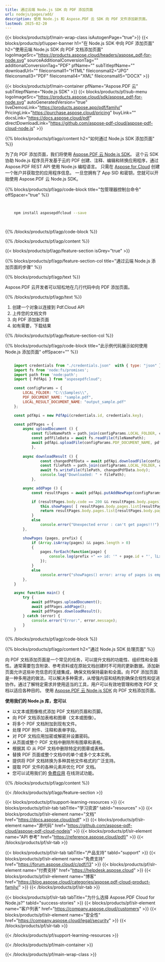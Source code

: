 ```yaml
---
title: 通过云端 Node.js SDK 向 PDF 添加页面
url: nodejs/pages/add/
description: 使用 Node.js 和 Aspose.PDF 云 SDK 向 PDF 文件添加新页面。
lastmod: 2025-02-20
---
```


{{< blocks/products/pf/main-wrap-class isAutogenPage="true">}}
{{< blocks/products/pf/upper-banner h1="在 Node.js SDK 中向 PDF 添加页面" h2="使用云端 Node.js SDK 向 PDF 文档添加页面" logoImageSrc="https://products.aspose.cloud/headers/aspose_pdf-for-node.svg" sourceAdditionalConversionTag="" additionalConversionTag="PDF" pfName="" subTitlepfName="" downloadUrl="" fileiconsmall1="HTML" fileiconsmall2="JPG" fileiconsmall3="PDF" fileiconsmall4="XML" fileiconsmall5="DOCX" >}}

{{< blocks/products/pf/main-container pfName="Aspose.PDF 云" subTitlepfName="Node.js SDK" >}}
{{< blocks/products/pf/sub-menu logoImageSrc="https://products.aspose.cloud/sdk/aspose_pdf-for-node.svg"
autoGeneratedVersion="true"
liveDemosLink="https://products.aspose.app/pdf/family/" PricingLink="https://purchase.aspose.cloud/pricing" buyLink="" docsLink="https://docs.aspose.cloud/pdf"  directDownloadLink="https://github.com/aspose-pdf-cloud/aspose-pdf-cloud-node.js" >}}

{{% blocks/products/pf/agp/content h2="如何通过 Node.js SDK 添加页面" %}}

为了向 PDF 添加页面，我们将使用
[Aspose.PDF 云 Node.js SDK](https://products.aspose.cloud/pdf/nodejs/)。 这个云 SDK 协助 Node.js 程序员开发基于云的 PDF 创建、注释、编辑和转换应用程序，通过 Aspose.PDF REST API 使用 Node.js 编程语言。 只需在 [Aspose for Cloud](https://dashboard.aspose.cloud/#/apps) 创建一个账户并获取您的应用程序信息。 一旦您拥有了 App SID 和密钥，您就可以开始使用 Aspose.PDF 云 Node.js SDK。

{{% blocks/products/pf/agp/code-block title="包管理器控制台命令" offSpacer="true" %}}

```bash

     
    npm install asposepdfcloud --save
     
     

```

{{% /blocks/products/pf/agp/code-block %}}

{{% /blocks/products/pf/agp/content %}}

{{< blocks/products/pf/agp/feature-section isGrey="true" >}}

{{% blocks/products/pf/agp/feature-section-col title="通过云端 Node.js 添加页面的步骤" %}}

{{% blocks/products/pf/agp/text %}}

Aspose.PDF 云开发者可以轻松地在几行代码中向 PDF 添加页面。

{{% /blocks/products/pf/agp/text %}}

1. 创建一个对象以连接到 Pdf.Cloud API
1. 上传您的文档文件
1. 向 PDF 添加新页面
1. 如有需要，下载结果

{{% /blocks/products/pf/agp/feature-section-col %}}


{{% blocks/products/pf/agp/code-block title="此示例代码展示如何使用 Node.js 添加页面" offSpacer="" %}}

```js

    import credentials from "./credentials.json"  with { type: "json" };
    import fs from 'node:fs/promises';
    import path from 'node:path';
    import { PdfApi } from "asposepdfcloud";

    const configParams = {
        LOCAL_FOLDER: "C:\\Samples\\",
        PDF_DOCUMENT_NAME: "sample.pdf",
        LOCAL_RESULT_DOCUMENT_NAME: "output_sample.pdf"
    };

    const pdfApi = new PdfApi(credentials.id, credentials.key);

    const pdfPages = {
        async uploadDocument () {
            const fileNamePath = path.join(configParams.LOCAL_FOLDER, configParams.PDF_DOCUMENT_NAME);
            const pdfFileData = await fs.readFile(fileNamePath);
            await pdfApi.uploadFile(configParams.PDF_DOCUMENT_NAME, pdfFileData);
            },
        
        async downloadResult () {
                const changedPdfData = await pdfApi.downloadFile(configParams.PDF_DOCUMENT_NAME);
                const filePath = path.join(configParams.LOCAL_FOLDER, configParams.LOCAL_RESULT_DOCUMENT_NAME);
                await fs.writeFile(filePath, changedPdfData.body);
                console.log("Downloaded: " + filePath);
            },

        async addPage () {
            const resultPages = await pdfApi.putAddNewPage(configParams.PDF_DOCUMENT_NAME);

            if (resultPages.body.code == 200 && resultPages.body.pages) {
                this.showPages( [ resultPages.body.pages.list[resultPages.body.pages.list.length - 1] ], "new page");
                return resultPages.body.pages.list[resultPages.body.pages.list.length - 1];
            }
            else
                console.error("Unexpected error : can't get pages!!!");
        },

        showPages (pages, prefix) {
            if (Array.isArray(pages) && pages.length > 0)
            {
                pages.forEach(function(page) {
                    console.log(prefix +" => id: '" + page.id + "', lLx: '" + page.rectangle.lLX + "', lLY: '" + page.rectangle.lLY + "', uRX: '" + page.rectangle.uRX + "', uRY: '" + page.rectangle.uRY + "'");
                });
            }
            else
                console.error("showPages() error: array of pages is empty!")
        },
    }

    async function main() {
        try {
            await pdfPages.uploadDocument();
            await pdfPages.addPage();
            await pdfPages.downloadResult();
        } catch (error) {
            console.error("Error:", error.message);
        }
    }
```

{{% /blocks/products/pf/agp/code-block %}}

{{% blocks/products/pf/agp/content h2="通过 Node.js SDK 处理页面" %}}

向 PDF 文档添加页面是一个常见的任务，可以提升文档的功能性、组织性和全面性。通常需要包含附录、参考资料或在原始文档创建时不可用的更新数据。添加新页面允许这些补充信息的无缝集成，确保文档保持最新和全面。向 PDF 添加页面是一种多用途的做法，可以解决多种需求，从增强内容和结构到确保合规性和促进协作。通过了解特定需求并使用适当的工具，用户可以有效地管理和修改 PDF 文档以适应各种目的。
使用 [Aspose.PDF 云 Node.js SDK](https://products.aspose.cloud/pdf/nodejs/) 向 PDF 文档添加页面。

**使用我们的 Node.js 库，您可以**

+ 以文本或图像格式添加 PDF 文档的页眉和页脚。
+ 向 PDF 文档添加表格和图章（文本或图像）。
+ 将多个 PDF 文档附加到现有文件。
+ 处理 PDF 附件、注释和表单字段。
+ 对 PDF 文档应用加密或解密并设置密码。
+ 从页面或整个 PDF 文档中删除所有图章和表格。
+ 根据其 ID 从 PDF 文档中删除特定的图章或表格。
+ 替换 PDF 页面或整个文档中的单个或多个文本实例。
+ 提供将 PDF 文档转换为多种其他文件格式的广泛支持。
+ 提取 PDF 文件的各种元素并优化 PDF 文档。
+ 您可以试用我们的 [免费应用](https://products.aspose.app/pdf/family/) 在线测试功能。

{{% /blocks/products/pf/agp/content %}}

{{< /blocks/products/pf/agp/feature-section >}}

{{< blocks/products/pf/support-learning-resources >}}
{{< blocks/products/pf/slr-tab tabTitle="学习资源" tabId="resources" >}}
{{< blocks/products/pf/slr-element name="文档" href="https://docs.aspose.cloud/pdf" >}}
{{< blocks/products/pf/slr-element name="源代码" href="https://github.com/aspose-pdf-cloud/aspose-pdf-cloud-nodejs" >}}
{{< blocks/products/pf/slr-element name="API 参考" href="https://reference.aspose.cloud/pdf/" >}}
{{< /blocks/products/pf/slr-tab >}}

{{< blocks/products/pf/slr-tab tabTitle="产品支持" tabId="support" >}}
{{< blocks/products/pf/slr-element name="免费支持" href="https://forum.aspose.cloud/c/pdf/13" >}}
{{< blocks/products/pf/slr-element name="付费支持" href="https://helpdesk.aspose.cloud" >}}
{{< blocks/products/pf/slr-element name="博客" href="https://blog.aspose.cloud/categories/aspose.pdf-cloud-product-family/" >}}
{{< /blocks/products/pf/slr-tab >}}

{{< blocks/products/pf/slr-tab tabTitle="为什么选择 Aspose.PDF Cloud for Node.js?" tabId="success-stories" >}}
{{< blocks/products/pf/slr-element name="客户列表" href="https://company.aspose.cloud/customers" >}}
{{< blocks/products/pf/slr-element name="安全性" href="https://company.aspose.cloud/legal/security" >}}
{{< /blocks/products/pf/slr-tab >}}

{{< /blocks/products/pf/support-learning-resources >}}

<!-- aboutfile Ends -->

{{< /blocks/products/pf/main-container >}}

{{< /blocks/products/pf/main-wrap-class >}}



